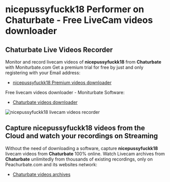 # nicepussyfuckk18 Performer on Chaturbate - Free LiveCam videos downloader

## Chaturbate Live Videos Recorder

Monitor and record livecam videos of **nicepussyfuckk18** from **Chaturbate** with Moniturbate.com
Get a premium trial for free by just and only registering with your Email address:
* [nicepussyfuckk18 Premium videos downloader](https://moniturbate.com/request-demo-licence-key.html)

Free livecam videos downloader - Moniturbate Software:
* [Chaturbate videos downloader](https://moniturbate.com/moniturbate-download-software.html)

![nicepussyfuckk18 livecam videos recorder](https://peachurnet.com/templates/moniturbate-software.png)


## Capture nicepussyfuckk18 videos from the Cloud and watch your recordings on Streaming

Without the need of downloading a software, capture **nicepussyfuckk18** livecam videos from **Chaturbate** 100% online.
Watch Livecam archives from **Chaturbate** unlimitedly from thousands of existing recordings, only on Peachurbate.com and its websites network:
* [Chaturbate videos archives](https://peachurnet.com/)